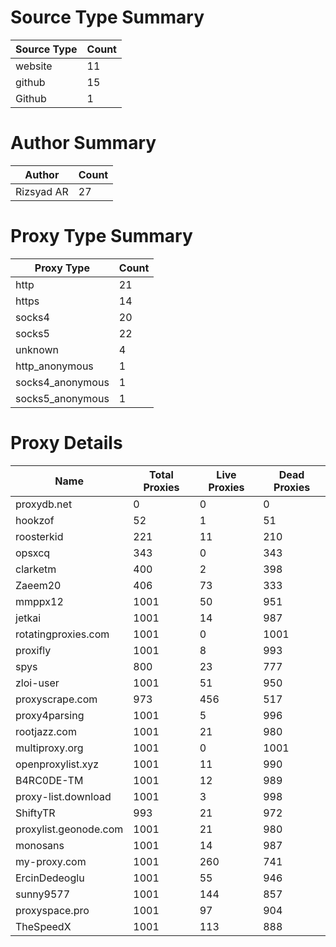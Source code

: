 # Source Type Summary

| Source Type | Count |
|-------------|-------|
| website | 11 |
| github | 15 |
| Github | 1 |


# Author Summary

| Author | Count |
|--------|-------|
| Rizsyad AR | 27 |


# Proxy Type Summary

| Proxy Type | Count |
|------------|-------|
| http | 21 |
| https | 14 |
| socks4 | 20 |
| socks5 | 22 |
| unknown | 4 |
| http_anonymous | 1 |
| socks4_anonymous | 1 |
| socks5_anonymous | 1 |


# Proxy Details

| Name | Total Proxies | Live Proxies | Dead Proxies |
|------|---------------|--------------|---------------|
| proxydb.net | 0 | 0 | 0 |
| hookzof | 52 | 1 | 51 |
| roosterkid | 221 | 11 | 210 |
| opsxcq | 343 | 0 | 343 |
| clarketm | 400 | 2 | 398 |
| Zaeem20 | 406 | 73 | 333 |
| mmppx12 | 1001 | 50 | 951 |
| jetkai | 1001 | 14 | 987 |
| rotatingproxies.com | 1001 | 0 | 1001 |
| proxifly | 1001 | 8 | 993 |
| spys | 800 | 23 | 777 |
| zloi-user | 1001 | 51 | 950 |
| proxyscrape.com | 973 | 456 | 517 |
| proxy4parsing | 1001 | 5 | 996 |
| rootjazz.com | 1001 | 21 | 980 |
| multiproxy.org | 1001 | 0 | 1001 |
| openproxylist.xyz | 1001 | 11 | 990 |
| B4RC0DE-TM | 1001 | 12 | 989 |
| proxy-list.download | 1001 | 3 | 998 |
| ShiftyTR | 993 | 21 | 972 |
| proxylist.geonode.com | 1001 | 21 | 980 |
| monosans | 1001 | 14 | 987 |
| my-proxy.com | 1001 | 260 | 741 |
| ErcinDedeoglu | 1001 | 55 | 946 |
| sunny9577 | 1001 | 144 | 857 |
| proxyspace.pro | 1001 | 97 | 904 |
| TheSpeedX | 1001 | 113 | 888 |

